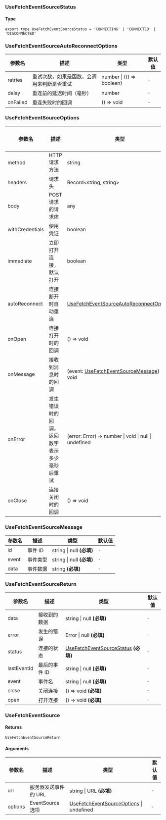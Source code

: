 ### UseFetchEventSourceStatus

#### Type

`export type UseFetchEventSourceStatus = 'CONNECTING' | 'CONNECTED' | 'DISCONNECTED'`


### UseFetchEventSourceAutoReconnectOptions

|参数名|描述|类型|默认值|
|---|---|---|---|
|retries|重试次数，如果是函数，会调用来判断是否重试|number \| (() => boolean) |`-`|
|delay|重连前的延迟时间（毫秒）|number |`-`|
|onFailed|重连失败时的回调|() => void |`-`|

### UseFetchEventSourceOptions

|参数名|描述|类型|默认值|
|---|---|---|---|
|method|HTTP 请求方法|string |`-`|
|headers|请求头|Record&lt;string, string&gt; |`-`|
|body|POST 请求的请求体|any |`-`|
|withCredentials|使用凭证|boolean |`-`|
|immediate|立即打开连接，默认打开|boolean |`-`|
|autoReconnect|连接断开时自动重连|[UseFetchEventSourceAutoReconnectOptions](#usefetcheventsourceautoreconnectoptions) |`-`|
|onOpen|连接打开时的回调|() => void |`-`|
|onMessage|接收到消息时的回调|(event: [UseFetchEventSourceMessage](#usefetcheventsourcemessage)) => void |`-`|
|onError|发生错误时的回调，返回数字表示多少毫秒后重试|(error: Error) => number \| void \| null \| undefined |`-`|
|onClose|连接关闭时的回调|() => void |`-`|

### UseFetchEventSourceMessage

|参数名|描述|类型|默认值|
|---|---|---|---|
|id|事件 ID|string \| null  **(必填)**|`-`|
|event|事件类型|string \| null  **(必填)**|`-`|
|data|事件数据|string  **(必填)**|`-`|

### UseFetchEventSourceReturn

|参数名|描述|类型|默认值|
|---|---|---|---|
|data|接收到的数据|string \| null  **(必填)**|`-`|
|error|发生的错误|Error \| null  **(必填)**|`-`|
|status|连接的状态|[UseFetchEventSourceStatus](#usefetcheventsourcestatus)  **(必填)**|`-`|
|lastEventId|最后的事件 ID|string \| null  **(必填)**|`-`|
|event|事件名|string \| null  **(必填)**|`-`|
|close|关闭连接|() => void  **(必填)**|`-`|
|open|打开连接|() => void  **(必填)**|`-`|

### UseFetchEventSource

#### Returns
`UseFetchEventSourceReturn`

#### Arguments
|参数名|描述|类型|默认值|
|---|---|---|---|
|url|服务器发送事件的 URL|string \| URL  **(必填)**|-|
|options|EventSource 选项|[UseFetchEventSourceOptions](#usefetcheventsourceoptions) \| undefined |-|